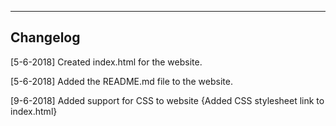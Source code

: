 ----------
Changelog
----------
[5-6-2018] Created index.html for the website.

[5-6-2018] Added the README.md file to the website.

[9-6-2018] Added support for CSS to website {Added CSS stylesheet link to index.html}
